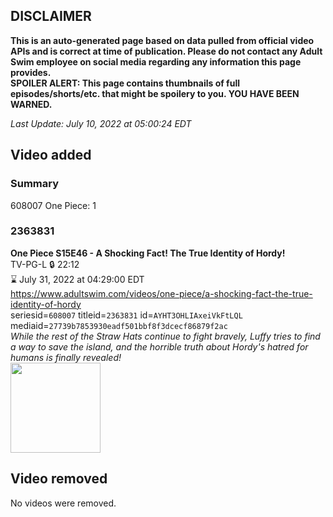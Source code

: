## DISCLAIMER
**This is an auto-generated page based on data pulled from official video APIs and is correct at time of publication. Please do not contact any Adult Swim employee on social media regarding any information this page provides.**  
**SPOILER ALERT: This page contains thumbnails of full episodes/shorts/etc. that might be spoilery to you. YOU HAVE BEEN WARNED.**  

_Last Update: July 10, 2022 at 05:00:24 EDT_
## Video added
### Summary
608007 One Piece: 1  
### 2363831
**One Piece S15E46 - A Shocking Fact! The True Identity of Hordy!**  
TV-PG-L 🔒 22:12  
⌛ July 31, 2022 at 04:29:00 EDT  
https://www.adultswim.com/videos/one-piece/a-shocking-fact-the-true-identity-of-hordy  
seriesid=`608007` titleid=`2363831` id=`AYHT3OHLIAxeiVkFtLQL` mediaid=`27739b7853930eadf501bbf8f3dcecf86879f2ac`  
_While the rest of the Straw Hats continue to fight bravely, Luffy tries to find a way to save the island, and the horrible truth about Hordy's hatred for humans is finally revealed!_  
<a href="https://media.cdn.adultswim.com/uploads/20220706/thumbnails/2_22761721464-OnePiece_563_AShockingFactTheTrueIdentityOfHordy.png"><img src="https://media.cdn.adultswim.com/uploads/20220706/thumbnails/2_22761721464-OnePiece_563_AShockingFactTheTrueIdentityOfHordy.png" height="144px" /></a>
## Video removed
No videos were removed.  
